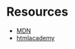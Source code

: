 # Resources

- [MDN](https://developer.mozilla.org/ru/docs/Learn)
- [htmlacademy](https://htmlacademy.ru/)